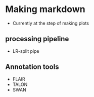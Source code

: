 # Making markdown
- Currently at the step of making plots

## processing pipeline
  - LR-split pipe

## Annotation tools
  - FLAIR
  - TALON
  - SWAN

